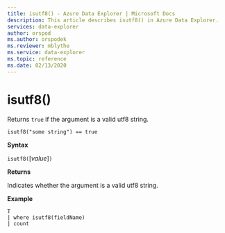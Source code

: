```yaml
---
title: isutf8() - Azure Data Explorer | Microsoft Docs
description: This article describes isutf8() in Azure Data Explorer.
services: data-explorer
author: orspod
ms.author: orspodek
ms.reviewer: mblythe
ms.service: data-explorer
ms.topic: reference
ms.date: 02/13/2020
---
```

# isutf8()

Returns `true` if the argument is a valid utf8 string.
    
```kusto
isutf8("some string") == true
```

**Syntax**

`isutf8(`[*value*]`)`

**Returns**

Indicates whether the argument is a valid utf8 string.

**Example**

```kusto
T
| where isutf8(fieldName)
| count
```